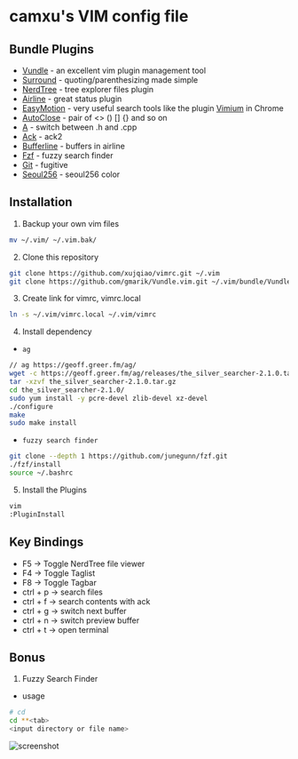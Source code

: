 camxu's VIM config file
===============


## Bundle Plugins

* [Vundle][vundle] - an excellent vim plugin management tool
* [Surround][surround] - quoting/parenthesizing made simple
* [NerdTree][nerdTree] - tree explorer files plugin
* [Airline][airline] - great status plugin
* [EasyMotion][easyMotion] - very useful search tools like the plugin [Vimium][vimium] in Chrome
* [AutoClose][autoClose] - pair of <> () [] {} and so on
* [A][a] - switch between .h and .cpp
* [Ack][ack] - ack2
* [Bufferline][bufferline] - buffers in airline
* [Fzf][fzf] - fuzzy search finder
* [Git][git] - fugitive
* [Seoul256][seoul256] - seoul256 color

## Installation

1. Backup your own vim files
```bash
mv ~/.vim/ ~/.vim.bak/
```

2. Clone this repository

```bash
git clone https://github.com/xujqiao/vimrc.git ~/.vim
git clone https://github.com/gmarik/Vundle.vim.git ~/.vim/bundle/Vundle.vim
```

3. Create link for vimrc, vimrc.local

```bash
ln -s ~/.vim/vimrc.local ~/.vim/vimrc
```

4. Install dependency

* `ag`

```bash
// ag https://geoff.greer.fm/ag/
wget -c https://geoff.greer.fm/ag/releases/the_silver_searcher-2.1.0.tar.gz
tar -xzvf the_silver_searcher-2.1.0.tar.gz
cd the_silver_searcher-2.1.0/
sudo yum install -y pcre-devel zlib-devel xz-devel
./configure
make
sudo make install
```

* `fuzzy search finder`

```bash
git clone --depth 1 https://github.com/junegunn/fzf.git
./fzf/install
source ~/.bashrc
```

5. Install the Plugins

```bash
vim
:PluginInstall
```

## Key Bindings

* F5 -> Toggle NerdTree file viewer
* F4 -> Toggle Taglist
* F8 -> Toggle Tagbar
* ctrl + p -> search files
* ctrl + f -> search contents with ack
* ctrl + g -> switch next buffer
* ctrl + n -> switch preview buffer
* ctrl + t -> open terminal

## Bonus

1. Fuzzy Search Finder

* usage

```bash
# cd
cd **<tab>
<input directory or file name>
```

![screenshot][fuzzy_search_cd]


[vundle]: https://github.com/gmarik/Vundle.vim "vundle"
[surround]: https://github.com/tpope/vim-surround "surround"
[nerdTree]: https://github.com/scrooloose/nerdtree "nerdTree"
[airline]: https://github.com/bling/vim-airline "airline"
[easyMotion]: https://github.com/Lokaltog/vim-easymotion "easyMotion"
[autoClose]: https://github.com/Townk/vim-autoclose "autoClose"
[a]: https://github.com/vim-scripts/a.vim "a.vim"
[tagbar]: https://github.com/majutsushi/tagbar "tagbar"
[ack]: https://github.com/mileszs/ack.vim "ack.vim"
[bufferline]: https://github.com/bling/vim-bufferline "vim-bufferline.vim"
[fzf]: https://github.com/junegunn/fzf "fzf"
[git]: https://github.com/tpope/vim-fugitive "git"
[seoul256]: https://github.com/junegunn/seoul256.vim "seoul256"

[vimium]: https://chrome.google.com/webstore/search/vimium?utm_source=chrome-ntp-icon "vimium"
[fuzzy_search_cd]: https://github.com/xujqiao/vimrc/raw/master/img/fuzzy_search_cd.gif "fuzzy_search_cd.gif"

